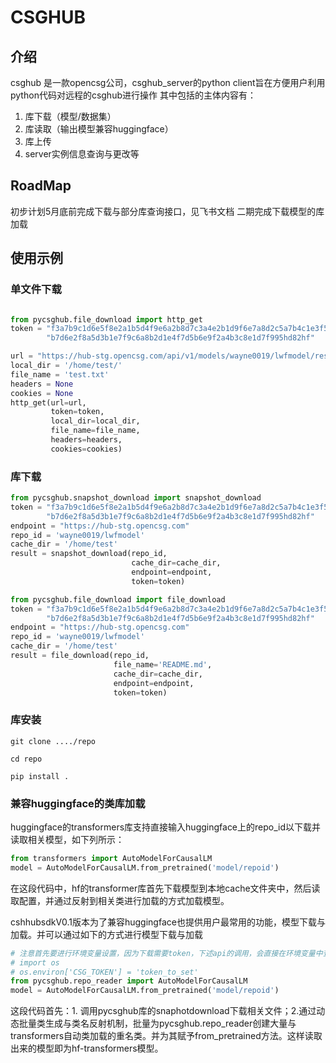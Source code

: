 # CSGHUB
## 介绍
csghub 是一款opencsg公司，csghub_server的python client旨在方便用户利用python代码对远程的csghub进行操作
其中包括的主体内容有：
1. 库下载（模型/数据集）
2. 库读取（输出模型兼容huggingface）
3. 库上传
4. server实例信息查询与更改等


## RoadMap
初步计划5月底前完成下载与部分库查询接口，见飞书文档
二期完成下载模型的库加载


## 使用示例

### 单文件下载

```python

from pycsghub.file_download import http_get
token = "f3a7b9c1d6e5f8e2a1b5d4f9e6a2b8d7c3a4e2b1d9f6e7a8d2c5a7b4c1e3f5b8a1d4f9" + \
        "b7d6e2f8a5d3b1e7f9c6a8b2d1e4f7d5b6e9f2a4b3c8e1d7f995hd82hf"

url = "https://hub-stg.opencsg.com/api/v1/models/wayne0019/lwfmodel/resolve/lfsfile.bin"
local_dir = '/home/test/'
file_name = 'test.txt'
headers = None
cookies = None
http_get(url=url,
         token=token,
         local_dir=local_dir,
         file_name=file_name,
         headers=headers,
         cookies=cookies)
```


### 库下载

```python
from pycsghub.snapshot_download import snapshot_download
token = "f3a7b9c1d6e5f8e2a1b5d4f9e6a2b8d7c3a4e2b1d9f6e7a8d2c5a7b4c1e3f5b8a1d4f9" + \
        "b7d6e2f8a5d3b1e7f9c6a8b2d1e4f7d5b6e9f2a4b3c8e1d7f995hd82hf"
endpoint = "https://hub-stg.opencsg.com"
repo_id = 'wayne0019/lwfmodel'
cache_dir = '/home/test'
result = snapshot_download(repo_id,
                           cache_dir=cache_dir,
                           endpoint=endpoint,
                           token=token)
```

```python
from pycsghub.file_download import file_download
token = "f3a7b9c1d6e5f8e2a1b5d4f9e6a2b8d7c3a4e2b1d9f6e7a8d2c5a7b4c1e3f5b8a1d4f9" + \
        "b7d6e2f8a5d3b1e7f9c6a8b2d1e4f7d5b6e9f2a4b3c8e1d7f995hd82hf"
endpoint = "https://hub-stg.opencsg.com"
repo_id = 'wayne0019/lwfmodel'
cache_dir = '/home/test'
result = file_download(repo_id,
                       file_name='README.md',
                       cache_dir=cache_dir,
                       endpoint=endpoint,
                       token=token)

```

### 库安装

```shell
git clone ..../repo

cd repo

pip install .

```


### 兼容huggingface的类库加载

huggingface的transformers库支持直接输入huggingface上的repo_id以下载并读取相关模型，如下列所示：
```python
from transformers import AutoModelForCausalLM
model = AutoModelForCausalLM.from_pretrained('model/repoid')
```
在这段代码中，hf的transformer库首先下载模型到本地cache文件夹中，然后读取配置，并通过反射到相关类进行加载的方式加载模型。

cshhubsdkV0.1版本为了兼容huggingface也提供用户最常用的功能，模型下载与加载。并可以通过如下的方式进行模型下载与加载
```python
# 注意首先要进行环境变量设置，因为下载需要token，下述api的调用，会直接在环境变量中查找相应的token。
# import os 
# os.environ['CSG_TOKEN'] = 'token_to_set'
from pycsghub.repo_reader import AutoModelForCausalLM
model = AutoModelForCausalLM.from_pretrained('model/repoid')
```

这段代码首先：1. 调用pycsghub库的snaphotdownload下载相关文件；2.通过动态批量类生成与类名反射机制，批量为pycsghub.repo_reader创建大量与transformers自动类加载的重名类。并为其赋予from_pretrained方法。这样读取出来的模型即为hf-transformers模型。




